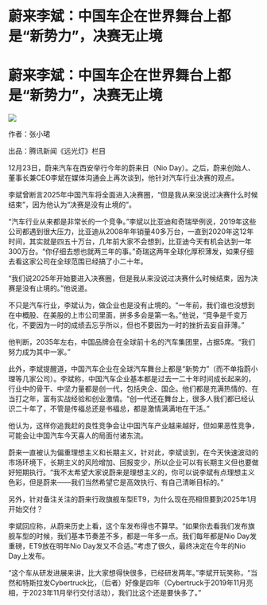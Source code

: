 # 蔚来李斌：中国车企在世界舞台上都是“新势力”，决赛无止境

# 蔚来李斌：中国车企在世界舞台上都是“新势力”，决赛无止境

![](https://inews.gtimg.com/news_bt/O0x3F27OVSlOQQrTcrMQasHuJt9L8rNOxhYRMONaVjRvAAA/1000)

作者：张小珺

出品：腾讯新闻《远光灯》栏目

12月23日，蔚来汽车在西安举行今年的蔚来日（Nio Day）。之后，蔚来创始人、董事长兼CEO李斌在媒体沟通会上再次谈到，他针对汽车行业决赛的观点。

李斌曾断言2025年中国汽车将全面进入决赛圈，“但是我从来没说过决赛什么时候结束”，因为他认为“决赛是没有止境的”。

“汽车行业从来都是非常长的一个竞争。”李斌以比亚迪和奇瑞举例说，2019年这些公司都遇到很大压力，比亚迪从2008年年销量40多万台，一直到2020年这12年时间，其实就是四五十万台，几年前大家不会想到，比亚迪今天有机会达到一年300万台。“你仔细去想也就两三年的事。”奇瑞这两年全球化厚积薄发，如果仔细去看这家公司在全球范围已经搞了小二十年。

“我们说2025年开始要进入决赛圈，但是我从来没说过决赛什么时候结束，因为决赛是没有止境的。”他说道。

不只是汽车行业，李斌认为，做企业也是没有止境的。“一年前，我们谁也没想到在中概股、在美股的上市公司里面，拼多多会是第一名。”他说，“竞争是千变万化，不要因为一时的成绩去忘乎所以，但也不要因为一时的挫折去妄自菲薄。”

他判断，2035年左右，中国品牌会在全球前十名的汽车集团里，占据5席。“我们努力成为其中一家。”

此外，李斌提醒道，中国汽车企业在全球汽车舞台上都是“新势力”（而不单指蔚小理等几家公司）。李斌称，中国汽车企业基本都是过去一二十年时间成长起来的，行业中的骨干、中坚力量都是创一代，包括央企、国企。他们都是充满热情的、在当打之年，富有实战经验和创业激情。“创一代还在舞台上，很多人我们都已经认识二十年了，不管是传福总还是书福总，都是激情满满地在干活。”

他认为，这样你追我赶的良性竞争会让中国汽车产业越来越好，但如果恶性竞争，可能会让中国汽车今天喜人的局面付诸东流。

蔚来一直被认为偏重理想主义和长期主义，针对此，李斌谈到，在今天快速波动的市场环境下，长期主义的风险增加、回报变少，所以企业可以有长期主义但也要做好短期执行。“我不太希望大家说蔚来是理想主义的，你可以说李斌有点理想主义色彩，但是蔚来——我们当然希望它是高效执行、有自己清晰目标的。”

另外，针对备注关注的蔚来行政旗舰车型ET9，为什么现在亮相但要到2025年1月开始交付？

李斌回应称，从蔚来历史上看，这个车发布得也不算早。“如果你去看我们发布旗舰车型的时候，我们基本节奏差不多，都是一年多一点。我们每年都是Nio
Day发重磅，ET9放在明年Nio Day发又不合适。”考虑了很久，最终决定在今年的Nio Day上发布。

“这个车从研发进展来讲，比大家想得快很多，已经研发两年。”李斌开玩笑称，“当然和特斯拉发Cybertruck比，（后者）好像是四年（Cybertruck于2019年11月亮相，于2023年11月举行交付活动），我们比这个还是要快多了。”

